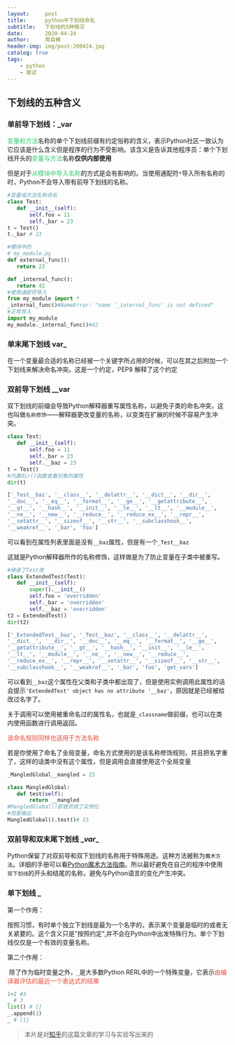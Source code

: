 ```yaml
---
layout:     post
title:      python中下划线命名
subtitle:   下划线的5种情况
date:       2020-04-24
author:     周自横
header-img: img/post-200424.jpg
catalog: true
tags:
    - python
    - 面试
---
```


## 下划线的五种含义

### 单前导下划线：_var

<font color='#2ECC71 '>变量和方法</font>名称的单个下划线前缀有约定俗称的含义，表示Python社区一致认为它应该是什么含义但是程序的行为不受影响。该含义是告诉其他程序员：单个下划线开头的<font color='#2ECC71 '>变量与方法</font>名称**仅供内部使用**

但是对于<font color='#2ECC71 '>从模块中导入名称</font>的方式是会有影响的。当使用通配符`*`导入所有名称的时，Python不会导入带有前导下划线的名称。

~~~python
#变量或方法名称命名
class Test:
   def __init__(self):
       self.foo = 11
       self._bar = 23
t = Test()
t._bar # 23

#模块中的
# my_module.py
def external_func():
   return 23

def _internal_func():
   return 42
#使用通配符导入
from my_module import *
_internal_func()#NameError: "name '_internal_func' is not defined"
#正常导入
import my_module
my_module._internal_func()#42
~~~

### 单末尾下划线 var_

在一个变量最合适的名称已经被一个关键字所占用的时候，可以在其之后附加一个下划线来解决命名冲突。这是一个约定，PEP8 解释了这个约定

### 双前导下划线 __var

双下划线的前缀会导致Python解释器重写属性名称，以避免子类的命名冲突，这也叫做`名称修饰`——解释器更改变量的名称，以变类在扩展的时候不容易产生冲突。

~~~python
class Test:
   def __init__(self):
       self.foo = 11
       self._bar = 23
       self.__baz = 23
t = Test()
#内置dir()函数查看对象的属性
dir(t)
~~~

~~~python
['_Test__baz', '__class__', '__delattr__', '__dict__', '__dir__',
'__doc__', '__eq__', '__format__', '__ge__', '__getattribute__',
'__gt__', '__hash__', '__init__', '__le__', '__lt__', '__module__',
'__ne__', '__new__', '__reduce__', '__reduce_ex__', '__repr__',
'__setattr__', '__sizeof__', '__str__', '__subclasshook__',
'__weakref__', '_bar', 'foo']
~~~

可以看到在属性列表里面是没有`__baz`属性，但是有一个`_Test__baz`

这就是Python解释器所作的名称修饰，这样做是为了防止变量在子类中被重写。

~~~python
#继承了Test类
class ExtendedTest(Test):
   def __init__(self):
       super().__init__()
       self.foo = 'overridden'
       self._bar = 'overridden'
       self.__baz = 'overridden'
t2 = ExtendedTest()
dir(t2)
~~~

~~~python 
['_ExtendedTest__baz', '_Test__baz', '__class__', '__delattr__',
'__dict__', '__dir__', '__doc__', '__eq__', '__format__', '__ge__',
'__getattribute__', '__gt__', '__hash__', '__init__', '__le__',
'__lt__', '__module__', '__ne__', '__new__', '__reduce__',
'__reduce_ex__', '__repr__', '__setattr__', '__sizeof__', '__str__',
'__subclasshook__', '__weakref__', '_bar', 'foo', 'get_vars']
~~~

可以看到`__baz`这个属性在父类和子类中都出现了，但是使用实例调用此属性的话会提示`'ExtendedTest' object has no attribute '__baz'`，原因就是已经被给改过名字了。

关于调用可以使用被重命名过的属性名，也就是`_classname`做前缀，也可以在类内使用函数进行调用返回。

<font color='#E74C3C'>该命名规则同样也适用于方法名称</font>

若是你使用了命名了全局变量，命名方式使用的是该名称修饰规则，并且把名字重了，这样的话类中没有这个属性，但是调用会直接使用这个全局变量

~~~python
_MangledGlobal__mangled = 23

class MangledGlobal:
   def test(self):
       return __mangled
#MangledGlobal()即是完成了实例化
#但是输出
MangledGlobal().test()# 23
~~~

### 双前导和双末尾下划线 \__var__

Python保留了对双前导和双下划线的名称用于特殊用途。这种方法被称为`魔术方法`。详细的手册可以看[Python魔术方法指南](https://pycoders-weekly-chinese.readthedocs.io/en/latest/issue6/a-guide-to-pythons-magic-methods.html)。所以最好避免在自己的程序中使用`双下划线`的开头和结尾的名称，避免与Python语言的变化产生冲突。

### 单下划线 \_

第一个作用：

​	按照习惯，有时单个独立下划线是最为一个名字的，表示某个变量是临时的或者无关紧要的。这个含义只是"按照约定",并不会在Python中出发特殊行为。单个下划线仅仅是一个有效的变量名称。

第二个作用：

​	除了作为临时变量之外，`_`是大多数Python RERL中的一个特殊变量，它表示<font color='#E74C3C'>由编译器评估的最近一个表达式的结果</font>

~~~python 
1+2 #3
_ # 3
list() # []
_.append(1)
_ # [1]
~~~

> 本片是对[知乎](https://zhuanlan.zhihu.com/p/36173202)的这篇文章的学习与实验写出来的

 

